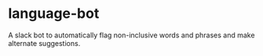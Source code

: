 # language-bot
A slack bot to automatically flag non-inclusive words and phrases and make alternate suggestions.
